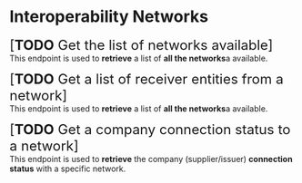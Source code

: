 # Interoperability Networks
<font size="5">[**TODO** Get the list of networks available]</font><br>
This endpoint is used to **retrieve** a list of **all the networks**a available.

<font size="5">[**TODO** Get a list of receiver entities from a network]</font><br>
This endpoint is used to **retrieve** a list of **all the networks**a available.

<font size="5">[**TODO** Get a company connection status to a network]</font><br>
This endpoint is used to **retrieve** the company (supplier/issuer) **connection status** with a specific network.
